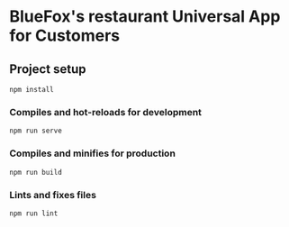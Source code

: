 # BlueFox's restaurant Universal App for Customers

## Project setup

```npm
npm install
```

### Compiles and hot-reloads for development

```npm
npm run serve
```

### Compiles and minifies for production

```npm
npm run build
```

### Lints and fixes files

```npm
npm run lint
```
